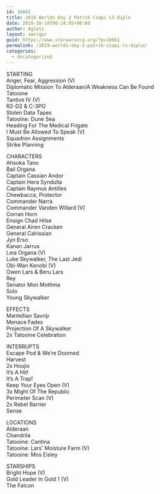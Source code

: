 ```yaml
---
id: 16661
title: 2019 Worlds Day 2 Patrik Csapi LS Diplo
date: 2019-10-18T00:14:05+00:00
author: Aglets
layout: swccgpc
guid: https://www.starwarsccg.org/?p=16661
permalink: /2019-worlds-day-2-patrik-csapi-ls-diplo/
categories:
  - Uncategorized
---
```

STARTING  
Anger, Fear, Aggression (V)  
Diplomatic Mission To Alderaan/A Weakness Can Be Found  
Tatooine  
Tantive IV (V)  
R2-D2 & C-3PO  
Stolen Data Tapes  
Tatooine: Dune Sea  
Heading For The Medical Frigate  
I Must Be Allowed To Speak (V)  
Squadron Assignments  
Strike Planning

CHARACTERS  
Ahsoka Tano  
Bail Organa  
Captain Cassian Andor  
Captain Hera Syndulla  
Captain Raymus Antilles  
Chewbacca, Protector  
Commander Narra  
Commander Vanden Willard (V)  
Corran Horn  
Ensign Chad Hilse  
General Airen Cracken  
General Calrissian  
Jyn Erso  
Kanan Jarrus  
Leia Organa (V)  
Luke Skywalker, The Last Jedi  
Obi-Wan Kenobi (V)  
Owen Lars & Beru Lars  
Rey  
Senator Mon Mothma  
Solo  
Young Skywalker  


EFFECTS  
Mantellian Savrip  
Menace Fades  
Projection Of A Skywalker  
2x Tatooine Celebration

INTERRUPTS  
Escape Pod & We’re Doomed  
Harvest  
2x Houjix  
It’s A Hit!  
It’s A Trap!  
Keep Your Eyes Open (V)  
3x Might Of The Republic  
Perimeter Scan (V)  
2x Rebel Barrier  
Sense

LOCATIONS  
Alderaan  
Chandrila  
Tatooine: Cantina  
Tatooine: Lars’ Moisture Farm (V)  
Tatooine: Mos Eisley

STARSHIPS  
Bright Hope (V)  
Gold Leader In Gold 1 (V)  
The Falcon